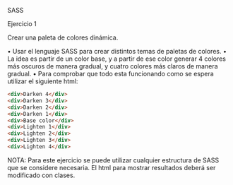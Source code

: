 SASS

Ejercicio 1

Crear una paleta de colores dinámica.

• Usar el lenguaje SASS para crear distintos temas de paletas de colores.
• La idea es partir de un color base, y a partir de ese color generar 4 colores más oscuros de manera gradual, y cuatro colores más claros de manera gradual.
• Para comprobar que todo esta funcionando como se espera utilizar el siguiente html:
```html
<div>Darken 4</div> 
<div>Darken 3</div> 
<div>Darken 2</div> 
<div>Darken 1</div> 
<div>Base color</div> 
<div>Lighten 1</div> 
<div>Lighten 2</div> 
<div>Lighten 3</div> 
<div>Lighten 4</div>
```
NOTA: Para este ejercicio se puede utilizar cualquier estructura de SASS que se considere necesaria. El html para mostrar resultados deberá ser modificado con clases.
